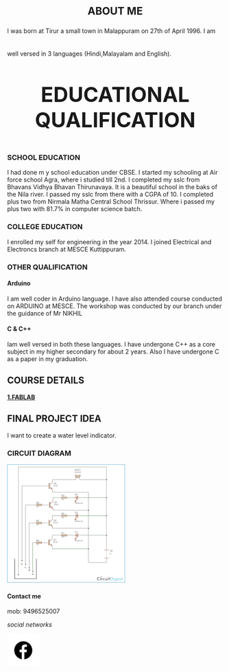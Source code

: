 <p align= "center">
<font size="+2"> 
<b> ABOUT ME </b>
</p>
</font>
 I was born at Tirur a small town in Malappuram on 27th of April 1996. I am well versed in 3 languages (Hindi,Malayalam and English).
<font size="+5">
<p align= "center">
<b> EDUCATIONAL QUALIFICATION </b>
</p></font>
  
 ### SCHOOL EDUCATION 

I had done m y school education under CBSE.
 I started my schooling at Air force school Agra, where i studied till 2nd. I completed my sslc from Bhavans Vidhya Bhavan Thirunavaya. It is a beautiful school in the baks of the Nila river. I passed my sslc from  there with a CGPA of 10. I completed plus two from Nirmala Matha Central School Thrissur. Where i passed my plus two with 81.7% in computer science batch. 
 
 ### COLLEGE EDUCATION

I enrolled my self for engineering in the year 2014. I joined Electrical and Electroncs branch at MESCE Kuttippuram.

### OTHER QUALIFICATION

#### Arduino

I am well coder in Arduino language. I have also attended course conducted on ARDUINO at MESCE. The workshop was conducted by our branch under the guidance of Mr NIKHIL 

#### C & C++ 

Iam well versed in both these languages. I have undergone C++ as a core subject in my higher secondary for about 2 years. Also I have undergone C as a paper in my graduation.

## COURSE DETAILS

[<b>1.FABLAB </b>](https://arjunhari2704.github.io/FABLAB/) 
 
## FINAL PROJECT IDEA

I want to create a water level indicator.

### CIRCUIT DIAGRAM

![Image](https://raw.githubusercontent.com/arjunhari2704/arjunhari2704.github.io/master/Webp.net-resizeimage.gif) 

#### Contact me

mob: 9496525007

_social networks_

[![Image](https://raw.githubusercontent.com/arjunhari2704/arjunhari2704.github.io/master/output_QRYgjn.gif)](https://www.facebook.com/arjun.hari.395)    



